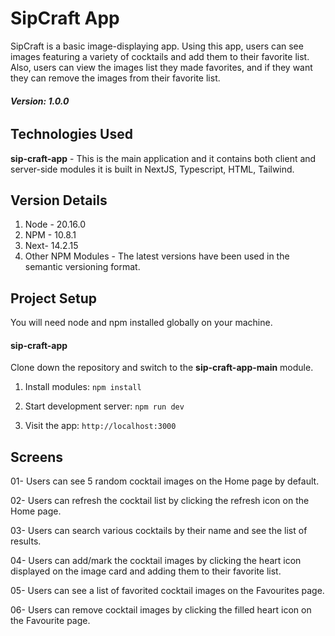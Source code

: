 # SipCraft App

SipCraft is a basic image-displaying app. Using this app, users can see images featuring a variety of cocktails and add them to their favorite list. Also, users can view the images list they made favorites, and if they want they can remove the images from their favorite list.

###### **Version: 1.0.0**

## Technologies Used
**sip-craft-app** - This is the main application and it contains both client and server-side modules it is built in NextJS, Typescript, HTML, Tailwind.

## Version Details

1. Node - 20.16.0
2. NPM - 10.8.1
3. Next- 14.2.15
4. Other NPM Modules - The latest versions have been used in the semantic versioning format.
   
## Project Setup
You will need node and npm installed globally on your machine.

#### sip-craft-app
Clone down the repository and switch to the **sip-craft-app-main** module. 

1. Install modules:
`npm install`  

2. Start development server:
`npm run dev`  

3. Visit the app:
`http://localhost:3000` 


## Screens

01- Users can see 5 random cocktail images on the Home page by default.

02- Users can refresh the cocktail list by clicking the refresh icon on the Home page.

03- Users can search various cocktails by their name and see the list of results.

04- Users can add/mark the cocktail images by clicking the heart icon displayed on the image card and adding them to their favorite list.

05- Users can see a list of favorited cocktail images on the Favourites page.

06- Users can remove cocktail images by clicking the filled heart icon on the Favourite page.

